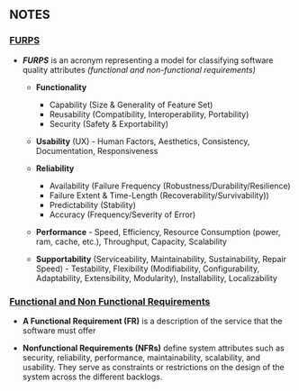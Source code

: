 ## NOTES 

### [FURPS](https://en.wikipedia.org/wiki/FURPS)
- ***FURPS*** is an acronym representing a model for classifying software quality attributes *(functional and non-functional requirements)*
  - **Functionality** 
    - Capability (Size & Generality of Feature Set)
    - Reusability (Compatibility, Interoperability, Portability) 
    - Security (Safety & Exportability)

  - **Usability** (UX) - Human Factors, Aesthetics, Consistency, Documentation, Responsiveness
    
  - **Reliability** 
    - Availability (Failure Frequency (Robustness/Durability/Resilience)
    - Failure Extent & Time-Length (Recoverability/Survivability))
    - Predictability (Stability)
    - Accuracy (Frequency/Severity of Error)

  - **Performance** - Speed, Efficiency, Resource Consumption (power, ram, cache, etc.), Throughput, Capacity, Scalability

  - **Supportability** (Serviceability, Maintainability, Sustainability, Repair Speed) - Testability, Flexibility (Modifiability, Configurability, Adaptability, Extensibility, Modularity), Installability, Localizability

### [Functional and Non Functional Requirements](https://www.guru99.com/functional-requirement-specification-example.html)
- **A Functional Requirement (FR)** is a description of the service that the software must offer

- **Nonfunctional Requirements (NFRs)** define system attributes such as security, reliability, performance, maintainability, scalability, and usability. They serve as constraints or restrictions on the design of the system across the different backlogs.